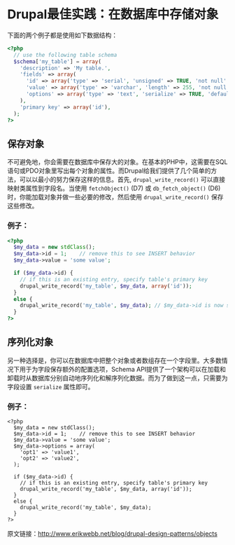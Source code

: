 Drupal最佳实践：在数据库中存储对象
=============================

下面的两个例子都是使用如下数据结构：

``` php
<?php
  // use the following table schema
  $schema['my_table'] = array(
    'description' => 'My table.',
    'fields' => array(
      'id' => array('type' => 'serial', 'unsigned' => TRUE, 'not null' => TRUE,),
      'value' => array('type' => 'varchar', 'length' => 255, 'not null' => TRUE, 'default' => '',),
      'options' => array('type' => 'text', 'serialize' => TRUE, 'default' => '',),
    ),
    'primary key' => array('id'),
  );
?>

```

## 保存对象

不可避免地，你会需要在数据库中保存大的对象。在基本的PHP中，这需要在SQL语句或PDO对象里写出每个对象的属性。而Drupal给我们提供了几个简单的方法，可以以最小的努力保存这样的信息。首先, `drupal_write_record()` 可以直接映射类属性到字段名。当使用 `fetchObject()` (D7) 或 `db_fetch_object()` (D6) 时，你能加载对象并做一些必要的修改，然后使用 `drupal_write_record()` 保存这些修改。

### 例子：

``` php
<?php
  $my_data = new stdClass();
  $my_data->id = 1;    // remove this to see INSERT behavior
  $my_data->value = 'some value';

  if ($my_data->id) {
    // if this is an existing entry, specify table's primary key
    drupal_write_record('my_table', $my_data, array('id'));
  }
  else {
    drupal_write_record('my_table', $my_data); // $my_data->id is now set
  }
?>
```

## 序列化对象

另一种选择是，你可以在数据库中把整个对象或者数组存在一个字段里。大多数情况下用于为字段保存额外的配置选项，Schema API提供了一个架构可以在加载和卸载时从数据库分别自动地序列化和解序列化数据。而为了做到这一点，只需要为字段设置 `serialize` 属性即可。

### 例子：

```
<?php
  $my_data = new stdClass();
  $my_data->id = 1;    // remove this to see INSERT behavior
  $my_data->value = 'some value';
  $my_data->options = array(
    'opt1' => 'value1',
    'opt2' => 'value2',
  );

  if ($my_data->id) {
    // if this is an existing entry, specify table's primary key
    drupal_write_record('my_table', $my_data, array('id'));
  }
  else {
    drupal_write_record('my_table', $my_data);
  }
?>
```

原文链接：http://www.erikwebb.net/blog/drupal-design-patterns/objects